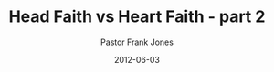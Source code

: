 ---
lunr: "true"
title: "Head Faith vs Heart Faith - part 2"
author: "Pastor Frank Jones"
postDate: "06-03-2012"
date: 2012-06-03
category: "sermons"
slug: "2012/06/06032012FFC"
icon: microphone
audioLink: "06032012FFC"
tags: []
mp3: "06032012FFC/06032012.mp3"
ogg: "06032012FFC/06032012.ogg"
linkurl: "https://archive.org/download/06032012FFC/06032012FFC_files.xml"
ipath: "https://archive.org/download/06032012FFC/06032012.mp3"
layout: sermon.html
---